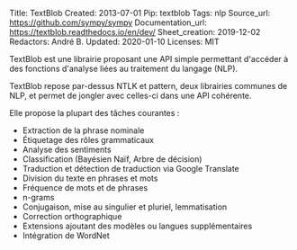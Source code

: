 Title: TextBlob
Created: 2013-07-01
Pip: textblob
Tags: nlp
Source_url: https://github.com/sympy/sympy
Documentation_url: https://textblob.readthedocs.io/en/dev/
Sheet_creation: 2019-12-02
Redactors: André B.
Updated: 2020-01-10
Licenses: MIT



TextBlob est une librairie proposant une API simple permettant d'accéder à des fonctions d'analyse liées au traitement du langage (NLP).

TextBlob repose par-dessus NTLK et pattern, deux librairies communes de NLP, et permet de jongler avec celles-ci dans une API cohérente.


Elle propose la plupart des tâches courantes :

* Extraction de la phrase nominale
* Étiquetage des rôles grammaticaux
* Analyse des sentiments
* Classification (Bayésien Naïf, Arbre de décision)
* Traduction et détection de traduction via Google Translate
* Division du texte en phrases et mots
* Fréquence de mots et de phrases
* n-grams
* Conjugaison, mise au singulier et pluriel, lemmatisation
* Correction orthographique
* Extensions ajoutant des modèles ou langues supplémentaires
* Intégration de WordNet
